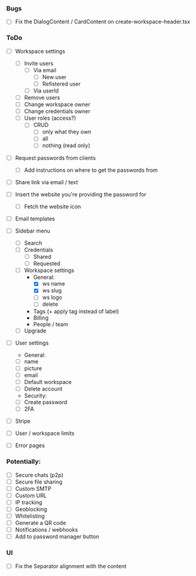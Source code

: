 ### Bugs

-   [ ] Fix the DialogContent / CardContent on create-workspace-header.tsx

### ToDo

-   [ ] Workspace settings

    -   [ ] Invite users
        -   [ ] Via email
            -   [ ] New user
            -   [ ] Refistered user
        -   [ ] Via userId
    -   [ ] Remove users
    -   [ ] Change workspace owner
    -   [ ] Change credentials owner
    -   [ ] User roles (access?)
        -   [ ] CRUD
            -   [ ] only what they own
            -   [ ] all
            -   [ ] nothing (read only)

-   [ ] Request passwords from clients

    -   [ ] Add instructions on where to get the passwords from

-   [ ] Share link via email / text

-   [ ] Insert the website you're providing the password for

    -   [ ] Fetch the website icon

-   [ ] Email templates

-   [ ] Sidebar menu

    -   [ ] Search
    -   [ ] Credentials
        -   [ ] Shared
        -   [ ] Requested
    -   [ ] Workspace settings
        -   General:
            -   [x] ws name
            -   [x] ws slug
            -   [ ] ws logo
            -   [ ] delete
        -   Tags (+ apply tag instead of label)
        -   Billing
        -   People / team
    -   [ ] Upgrade

-   [ ] User settings

    -   General:
    -   [ ] name
    -   [ ] picture
    -   [ ] email
    -   [ ] Default workspace
    -   [ ] Delete account
    -   Security:
    -   [ ] Create password
    -   [ ] 2FA

-   [ ] Stripe
-   [ ] User / workspace limits
-   [ ] Error pages

### Potentially:

-   [ ] Secure chats (p2p)
-   [ ] Secure file sharing
-   [ ] Custom SMTP
-   [ ] Custom URL
-   [ ] IP tracking
-   [ ] Geoblocking
-   [ ] Whitelisting
-   [ ] Generate a QR code
-   [ ] Notifications / webhooks
-   [ ] Add to password manager button

###

### UI

-   [ ] Fix the Separator alignment with the content
